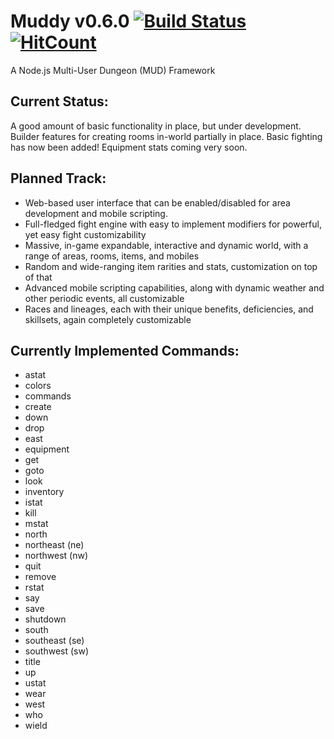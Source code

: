 # Muddy v0.6.0 [![Build Status](https://www.travis-ci.org/om-mani-padme-hum/muddy.svg?branch=master)](https://www.travis-ci.org/om-mani-padme-hum/muddy) [![HitCount](http://hits.dwyl.com/om-mani-padme-hum/muddy.svg)](http://hits.dwyl.com/om-mani-padme-hum/muddy)
A Node.js Multi-User Dungeon (MUD) Framework

## Current Status:
A good amount of basic functionality in place, but under development.  Builder features for creating rooms in-world partially in place.  Basic fighting has now been added!  Equipment stats coming very soon.

## Planned Track:
* Web-based user interface that can be enabled/disabled for area development and mobile scripting.
* Full-fledged fight engine with easy to implement modifiers for powerful, yet easy fight customizability
* Massive, in-game expandable, interactive and dynamic world, with a range of areas, rooms, items, and mobiles
* Random and wide-ranging item rarities and stats, customization on top of that
* Advanced mobile scripting capabilities, along with dynamic weather and other periodic events, all customizable
* Races and lineages, each with their unique benefits, deficiencies, and skillsets, again completely customizable

## Currently Implemented Commands:
* astat
* colors
* commands
* create
* down
* drop
* east
* equipment
* get
* goto
* look
* inventory
* istat
* kill
* mstat
* north
* northeast (ne)
* northwest (nw)
* quit
* remove
* rstat
* say
* save
* shutdown
* south
* southeast (se)
* southwest (sw)
* title
* up
* ustat
* wear
* west
* who
* wield
